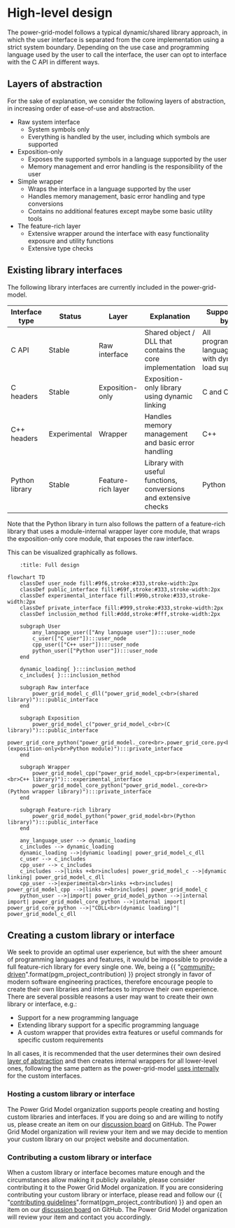 <!--
SPDX-FileCopyrightText: Contributors to the Power Grid Model project <powergridmodel@lfenergy.org>

SPDX-License-Identifier: MPL-2.0
-->

# High-level design

The power-grid-model follows a typical dynamic/shared library approach, in which the user
interface is separated from the core implementation using a strict system boundary. Depending
on the use case and programming language used by the user to call the interface, the user can
opt to interface with the C API in different ways.

## Layers of abstraction

For the sake of explanation, we consider the
following layers of abstraction, in increasing order of ease-of-use and abstraction.

* Raw system interface
  * System symbols only
  * Everything is handled by the user, including which symbols are supported
* Exposition-only
  * Exposes the supported symbols in a language supported by the user
  * Memory management and error handling is the responsibility of the user
* Simple wrapper
  * Wraps the interface in a language supported by the user
  * Handles memory management, basic error handling and type conversions
  * Contains no additional features except maybe some basic utility tools
* The feature-rich layer
  * Extensive wrapper around the interface with easy functionality exposure and utility functions
  * Extensive type checks

## Existing library interfaces

The following library interfaces are currently included in the power-grid-model.

| Interface type | Status       | Layer              | Explanation                                                     | Supported by                                        |
| -------------- | ------------ | ------------------ | --------------------------------------------------------------- | --------------------------------------------------- |
| C API          | Stable       | Raw interface      | Shared object / DLL that contains the core implementation       | All programming languages with dynamic load support |
| C headers      | Stable       | Exposition-only    | Exposition-only library using dynamic linking                   | C and C++                                           |
| C++ headers    | Experimental | Wrapper            | Handles memory management and basic error handling              | C++                                                 |
| Python library | Stable       | Feature-rich layer | Library with useful functions, conversions and extensive checks | Python                                              |

Note that the Python library in turn also follows the pattern of a feature-rich library that uses a
module-internal wrapper layer core module, that wraps the exposition-only core module, that exposes
the raw interface.

This can be visualized graphically as follows.

```{mermaid}
    :title: Full design

flowchart TD
    classDef user_node fill:#9f6,stroke:#333,stroke-width:2px
    classDef public_interface fill:#69f,stroke:#333,stroke-width:2px
    classDef experimental_interface fill:#99b,stroke:#333,stroke-width:2px
    classDef private_interface fill:#999,stroke:#333,stroke-width:2px
    classDef inclusion_method fill:#ddd,stroke:#fff,stroke-width:2px

    subgraph User
        any_language_user(["Any language user"]):::user_node
        c_user(["C user"]):::user_node
        cpp_user(["C++ user"]):::user_node
        python_user(["Python user"]):::user_node
    end

    dynamic_loading{ }:::inclusion_method
    c_includes{ }:::inclusion_method

    subgraph Raw interface
        power_grid_model_c_dll("power_grid_model_c<br>(shared library)"):::public_interface
    end

    subgraph Exposition
        power_grid_model_c("power_grid_model_c<br>(C library)"):::public_interface
        power_grid_core_python("power_grid_model._core<br>.power_grid_core.py<br>(exposition-only<br>Python module)"):::private_interface
    end

    subgraph Wrapper
        power_grid_model_cpp("power_grid_model_cpp<br>(experimental,<br>C++ library)"):::experimental_interface
        power_grid_model_core_python("power_grid_model._core<br>(Python wrapper library)"):::private_interface
    end

    subgraph Feature-rich library
        power_grid_model_python("power_grid_model<br>(Python library)"):::public_interface
    end

    any_language_user --> dynamic_loading
    c_includes --> dynamic_loading
    dynamic_loading -->|dynamic loading| power_grid_model_c_dll
    c_user --> c_includes
    cpp_user --> c_includes
    c_includes -->|links +<br>includes| power_grid_model_c -->|dynamic linking| power_grid_model_c_dll
    cpp_user -->|experimental<br>links +<br>includes| power_grid_model_cpp -->|links +<br>includes| power_grid_model_c
    python_user -->|import| power_grid_model_python -->|internal import| power_grid_model_core_python -->|internal import| power_grid_core_python -->|"CDLL<br>(dynamic loading)"| power_grid_model_c_dll
```

## Creating a custom library or interface

We seek to provide an optimal user experience, but with the sheer amount of programming languages and
features, it would be impossible to provide a full feature-rich library for every single one. We,
being a {{ "[community-driven]({}/GOVERNANCE.md)".format(pgm_project_contribution) }} project strongly in
favor of modern software engineering practices, therefore encourage people to create their own
libraries and interfaces to improve their own experience. There are several possible reasons a user
may want to create their own library or interface, e.g.:

* Support for a new programming language
* Extending library support for a specific programming language
* A custom wrapper that provides extra features or useful commands for specific custom requirements

In all cases, it is recommended that the user determines their own desired
[layer of abstraction](#layers-of-abstraction) and then creates internal wrappers for all
lower-level ones, following the same pattern as the power-grid-model
[uses internally](#existing-library-interfaces) for the custom interfaces.

### Hosting a custom library or interface

The Power Grid Model organization supports people creating and hosting custom libraries and
interfaces. If you are doing so and are willing to notify us, please create an item on our
[discussion board](https://github.com/orgs/PowerGridModel/discussions) on GitHub. The Power Grid
Model organization will review your item and we may decide to mention your custom library on our
project website and documentation.

### Contributing a custom library or interface

When a custom library or interface becomes mature enough and the circumstances allow making it
publicly available, please consider contributing it to the Power Grid Model organization. If you are
considering contributing your custom library or interface, please read and follow our
{{ "[contributing guidelines]({}/CONTRIBUTING.md)".format(pgm_project_contribution) }} and open an
item on our [discussion board](https://github.com/orgs/PowerGridModel/discussions) on GitHub. The
Power Grid Model organization will review your item and contact you accordingly.
